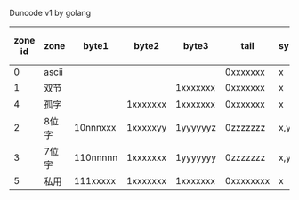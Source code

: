 
Duncode v1 by golang

| zone id | zone  | byte1     | byte2     | byte3    | tail      | symbols | languages   | bytes pre char |
|---------|-------|-----------|-----------|----------|-----------|---------|-------------|----------------|
|       0 | ascii |           |           |          | 0xxxxxxx  | x       | ascii       |              1 |
|       1 | 双节  |           |           | 1xxxxxxx | 0xxxxxxx  | x       | HanZI…      |              2 |
|       4 | 孤字  |           | 1xxxxxxx  | 1xxxxxxx | 0xxxxxxx  | x       | rare        |              3 |
|       2 | 8位字 | 10nnnxxx  | 1xxxxxyy  | 1yyyyyyz | 0zzzzzzz  | x,y,z   | Greek…      |           1.33 |
|       3 | 7位字 | 110nnnnn  | 1xxxxxxx  | 1yyyyyyy | 0zzzzzzz  | x,y,z   | Devanagari… |           1.33 |
|       5 | 私用  | 111xxxxx  | 1xxxxxxx  | 1xxxxxxx | 0xxxxxxxx | x       | custom      |              4 |